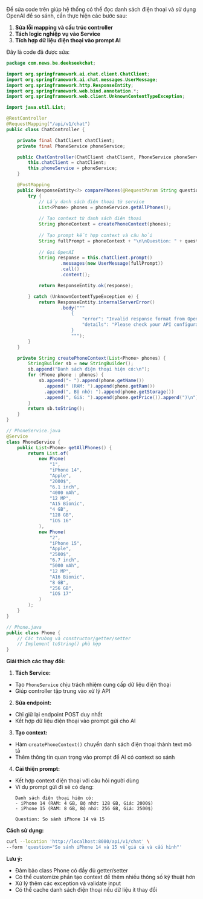 Để sửa code trên giúp hệ thống có thể đọc danh sách điện thoại và sử dụng OpenAI để so sánh, cần thực hiện các bước sau:

1. **Sửa lỗi mapping và cấu trúc controller**
2. **Tách logic nghiệp vụ vào Service**
3. **Tích hợp dữ liệu điện thoại vào prompt AI**

Đây là code đã được sửa:

```java
package com.news.be.deekseekchat;

import org.springframework.ai.chat.client.ChatClient;
import org.springframework.ai.chat.messages.UserMessage;
import org.springframework.http.ResponseEntity;
import org.springframework.web.bind.annotation.*;
import org.springframework.web.client.UnknownContentTypeException;

import java.util.List;

@RestController
@RequestMapping("/api/v1/chat")
public class ChatController {

    private final ChatClient chatClient;
    private final PhoneService phoneService;

    public ChatController(ChatClient chatClient, PhoneService phoneService) {
        this.chatClient = chatClient;
        this.phoneService = phoneService;
    }

    @PostMapping
    public ResponseEntity<?> comparePhones(@RequestParam String question) {
        try {
            // Lấy danh sách điện thoại từ service
            List<Phone> phones = phoneService.getAllPhones();
            
            // Tạo context từ danh sách điện thoại
            String phoneContext = createPhoneContext(phones);
            
            // Tạo prompt kết hợp context và câu hỏi
            String fullPrompt = phoneContext + "\n\nQuestion: " + question;
            
            // Gọi OpenAI
            String response = this.chatClient.prompt()
                    .messages(new UserMessage(fullPrompt))
                    .call()
                    .content();

            return ResponseEntity.ok(response);

        } catch (UnknownContentTypeException e) {
            return ResponseEntity.internalServerError()
                    .body("""
                        {
                            "error": "Invalid response format from OpenRouter",
                            "details": "Please check your API configuration"
                        }
                        """);
        }
    }

    private String createPhoneContext(List<Phone> phones) {
        StringBuilder sb = new StringBuilder();
        sb.append("Danh sách điện thoại hiện có:\n");
        for (Phone phone : phones) {
            sb.append("- ").append(phone.getName())
              .append(" (RAM: ").append(phone.getRam())
              .append(", Bộ nhớ: ").append(phone.getStorage())
              .append(", Giá: ").append(phone.getPrice()).append(")\n");
        }
        return sb.toString();
    }
}

// PhoneService.java
@Service
class PhoneService {
    public List<Phone> getAllPhones() {
        return List.of(
            new Phone(
                "1",
                "iPhone 14",
                "Apple",
                "2000$",
                "6.1 inch",
                "4000 mAh",
                "12 MP",
                "A15 Bionic",
                "4 GB",
                "128 GB",
                "iOS 16"
            ),
            new Phone(
                "2",
                "iPhone 15",
                "Apple",
                "2500$",
                "6.7 inch",
                "5000 mAh",
                "12 MP",
                "A16 Bionic",
                "8 GB",
                "256 GB",
                "iOS 17"
            )
        );
    }
}

// Phone.java
public class Phone {
    // Các trường và constructor/getter/setter
    // Implement toString() phù hợp
}
```

**Giải thích các thay đổi:**

1. **Tách Service:**
- Tạo `PhoneService` chịu trách nhiệm cung cấp dữ liệu điện thoại
- Giúp controller tập trung vào xử lý API

2. **Sửa endpoint:**
- Chỉ giữ lại endpoint POST duy nhất
- Kết hợp dữ liệu điện thoại vào prompt gửi cho AI

3. **Tạo context:**
- Hàm `createPhoneContext()` chuyển danh sách điện thoại thành text mô tả
- Thêm thông tin quan trọng vào prompt để AI có context so sánh

4. **Cải thiện prompt:**
- Kết hợp context điện thoại với câu hỏi người dùng
- Ví dụ prompt gửi đi sẽ có dạng:
  ```
  Danh sách điện thoại hiện có:
  - iPhone 14 (RAM: 4 GB, Bộ nhớ: 128 GB, Giá: 2000$)
  - iPhone 15 (RAM: 8 GB, Bộ nhớ: 256 GB, Giá: 2500$)
  
  Question: So sánh iPhone 14 và 15
  ```

**Cách sử dụng:**
```bash
curl --location 'http://localhost:8080/api/v1/chat' \
--form 'question="So sánh iPhone 14 và 15 về giá cả và cấu hình"'
```

**Lưu ý:**
- Đảm bảo class Phone có đầy đủ getter/setter
- Có thể customize phần tạo context để thêm nhiều thông số kỹ thuật hơn
- Xử lý thêm các exception và validate input
- Có thể cache danh sách điện thoại nếu dữ liệu ít thay đổi